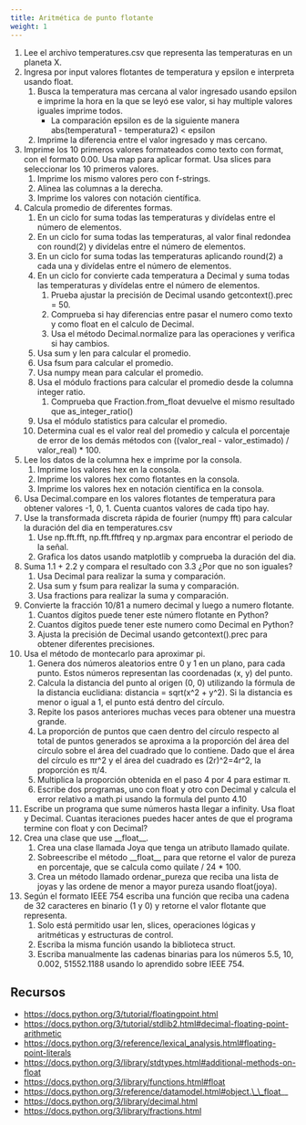 ```yaml
---
title: Aritmética de punto flotante
weight: 1
---
```

1. Lee el archivo temperatures.csv que representa las temperaturas en un planeta X.
2. Ingresa por input valores flotantes de temperatura y epsilon e interpreta usando float.
   1. Busca la temperatura mas cercana al valor ingresado usando epsilon e imprime la hora en la que se leyó ese valor, si hay multiple valores iguales imprime todos.
      - La comparación epsilon es de la siguiente manera abs(temperatura1 - temperatura2) < epsilon
   2. Imprime la diferencia entre el valor ingresado y mas cercano.
3. Imprime los 10 primeros valores formateados como texto con format, con el formato 0.00. Usa map para aplicar format. Usa slices para seleccionar los 10 primeros valores.
   1. Imprime los mismo valores pero con f-strings.
   2. Alinea las columnas a la derecha.
   3. Imprime los valores con notación científica.
4. Calcula promedio de diferentes formas.
   1. En un ciclo for suma todas las temperaturas y divídelas entre el número de elementos.
   2. En un ciclo for suma todas las temperaturas, al valor final redondea con round(2) y divídelas entre el número de elementos.
   3. En un ciclo for suma todas las temperaturas aplicando round(2) a cada una y divídelas entre el número de elementos.
   4. En un ciclo for convierte cada temperatura a Decimal y suma todas las temperaturas y divídelas entre el número de elementos.
      1. Prueba ajustar la precisión de Decimal usando getcontext().prec = 50.
      2. Comprueba si hay diferencias entre pasar el numero como texto y como float en el calculo de Decimal.
      3. Usa el método Decimal.normalize para las operaciones y verifica si hay cambios.
   5. Usa sum y len para calcular el promedio.
   6. Usa fsum para calcular el promedio.
   7. Usa numpy mean para calcular el promedio.
   8. Usa el módulo fractions para calcular el promedio desde la columna integer ratio.
      1. Comprueba que Fraction.from_float devuelve el mismo resultado que as_integer_ratio()
   9. Usa el módulo statistics para calcular el promedio.
   10. Determina cual es el valor real del promedio y calcula el porcentaje de error de los demás métodos con ((valor_real - valor_estimado) / valor_real) * 100.
5. Lee los datos de la columna hex e imprime por la consola.
   1. Imprime los valores hex en la consola.
   2. Imprime los valores hex como flotantes en la consola.
   3. Imprime los valores hex en notación científica en la consola.
6. Usa Decimal.compare en los valores flotantes de temperatura para obtener valores -1, 0, 1. Cuenta cuantos valores de cada tipo hay.
7. Use la transformada discreta rápida de fourier (numpy fft) para calcular la duración del dia en temperatures.csv
   1. Use np.fft.fft, np.fft.fftfreq y np.argmax para encontrar el periodo de la señal.
   2. Grafica los datos usando matplotlib y comprueba la duración del dia.
8. Suma 1.1 + 2.2 y compara el resultado con 3.3 ¿Por que no son iguales?
   1. Usa Decimal para realizar la suma y comparación.
   2. Usa sum y fsum para realizar la suma y comparación.
   3. Usa fractions para realizar la suma y comparación.
9. Convierte la fracción 10/81 a numero decimal y luego a numero flotante.
   1. Cuantos dígitos puede tener este número flotante en Python?
   2. Cuantos dígitos puede tener este numero como Decimal en Python?
   3. Ajusta la precisión de Decimal usando getcontext().prec para obtener diferentes precisiones.
10. Usa el método de montecarlo para aproximar pi.
    1. Genera dos números aleatorios entre 0 y 1 en un plano, para cada punto. Estos números representan las coordenadas (x, y) del punto.
    2. Calcula la distancia del punto al origen (0, 0) utilizando la fórmula de la distancia euclidiana: distancia = sqrt(x^2 + y^2). Si la distancia es menor o igual a 1, el punto está dentro del círculo.
    3. Repite los pasos anteriores muchas veces para obtener una muestra grande.
    4. La proporción de puntos que caen dentro del círculo respecto al total de puntos generados se aproxima a la proporción del área del círculo sobre el área del cuadrado que lo contiene. Dado que el área del círculo es πr^2 y el área del cuadrado es (2r)^2=4r^2, la proporción es π/4.
    5. Multiplica la proporción obtenida en el paso 4 por 4 para estimar π.
    6. Escribe dos programas, uno con float y otro con Decimal y calcula el error relativo a math.pi usando la formula del punto 4.10
11. Escribe un programa que sume números hasta llegar a infinity. Usa float y Decimal. Cuantas iteraciones puedes hacer antes de que el programa termine con float y con Decimal?
12. Crea una clase que use \_\_float__.
    1. Crea una clase llamada Joya que tenga un atributo llamado quilate.
    2. Sobreescribe el método \_\_float__ para que retorne el valor de pureza en porcentaje, que se calcula como quilate / 24 * 100.
    3. Crea un método llamado ordenar_pureza que reciba una lista de joyas y las ordene de menor a mayor pureza usando float(joya).
13. Según el formato IEEE 754 escriba una función que reciba una cadena de 32 caracteres en binario (1 y 0) y retorne el valor flotante que representa.
    1. Solo está permitido usar len, slices, operaciones lógicas y aritméticas y estructuras de control.
    2. Escriba la misma función usando la biblioteca struct.
    3. Escriba manualmente las cadenas binarias para los números 5.5, 10, 0.002, 51552.1188 usando lo aprendido sobre IEEE 754.

## Recursos

- https://docs.python.org/3/tutorial/floatingpoint.html
- https://docs.python.org/3/tutorial/stdlib2.html#decimal-floating-point-arithmetic
- https://docs.python.org/3/reference/lexical_analysis.html#floating-point-literals
- https://docs.python.org/3/library/stdtypes.html#additional-methods-on-float
- https://docs.python.org/3/library/functions.html#float
- https://docs.python.org/3/reference/datamodel.html#object.\_\_float__
- https://docs.python.org/3/library/decimal.html
- https://docs.python.org/3/library/fractions.html